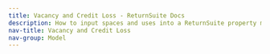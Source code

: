 ```yaml
---
title: Vacancy and Credit Loss - ReturnSuite Docs
description: How to input spaces and uses into a ReturnSuite property model.
nav-title: Vacancy and Credit Loss
nav-group: Model
---
```

